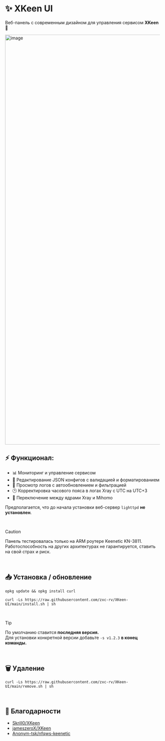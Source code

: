 # ✨ XKeen UI
Веб-панель с современным дизайном для управления сервисом **XKeen** 🚀
  
<img width="2528" height="1330" alt="image" src="https://github.com/user-attachments/assets/1f4af23a-9a59-4f1c-b498-95ed167b6469" />
<br>  
  
## ⚡️ Функционал:
  - 📊 Мониторинг и управление сервисом
  - 📝 Редактирование JSON конфигов с валидацией и форматированием
  - 📜 Просмотр логов с автообновлением и фильтрацией
  - 🕒 Корректировка часового пояса в логах Xray с UTC на UTC+3
  - 🔀 Переключение между ядрами Xray и Mihomo
  
Предполагается, что до начала установки веб-сервер `lighttpd` **не установлен**.
  
&nbsp;
>[!CAUTION]
>Панель тестировалась только на ARM роутере Keenetic KN-3811.  
>Работоспособность на других архитектурах не гарантируется, ставить на свой страх и риск.
  
&nbsp;

## 📥 Установка / обновление

```SH
opkg update && opkg install curl
```
```SH
curl -Ls https://raw.githubusercontent.com/zxc-rv/XKeen-UI/main/install.sh | sh
```
<br>
  
>[!TIP]
>По умолчанию ставится **последняя версия.**  
>Для установки конкретной версии добавьте `-s v1.2.3` **в конец команды.**  
  
<br>
  
## 🗑 Удаление
```SH
curl -Ls https://raw.githubusercontent.com/zxc-rv/XKeen-UI/main/remove.sh | sh
```
&nbsp;
  
## 🙏 Благодарности

- [Skrill0/XKeen](https://github.com/Skrill0/XKeen)  
- [jameszeroX/XKeen](https://github.com/jameszeroX/XKeen)  
- [Anonym-tsk/nfqws-keenetic](https://github.com/Anonym-tsk/nfqws-keenetic) 
